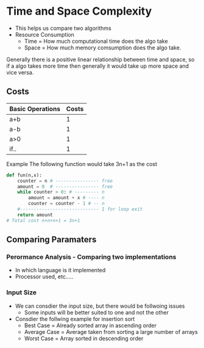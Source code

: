 # Time and Space Complexity

- This helps us compare two algorithms
- Resource Consumption
    - Time = How much computational time does the algo take
    - Space = How much memory comsumption does the algo take.

Generally there is a positive linear relationship between time and space, so if a algo takes more time then generally it would take up more space and vice versa.

## Costs

Basic Operations | Costs |
-----------------|-------|
a+b | 1|
a-b | 1|
a>0 | 1|
if..| 1|

Example 
The following function would take 3n+1 as the cost

```python
def fun(n,x):
    counter = n # ---------------- free
    amount = 0  # ---------------- free
    while counter > 0: # --------- n
        amount = amount + x # ---- n
        counter = counter - 1 # -- n
    #----------------------------- 1 for loop exit
    return amount
# Total cost n+n+n+1 = 3n+1
```

## Comparing Paramaters

### Perormance Analysis - Comparing two implementations
- In which language is it implemented
- Processor used, etc.....

### Input Size
- We can consdier the input size, but there would be follwoing issues
    - Some inputs will be better suited to one and not the other
- Consdier the follwing example for insertion sort
    - Best Case = Already sorted array in ascending order
    - Average Case = Average taken from sorting a large number of arrays
    - Worst Case = Array sorted in descending order
